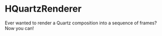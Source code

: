 HQuartzRenderer
===============

Ever wanted to render a Quartz composition into a sequence of frames? Now you can!
